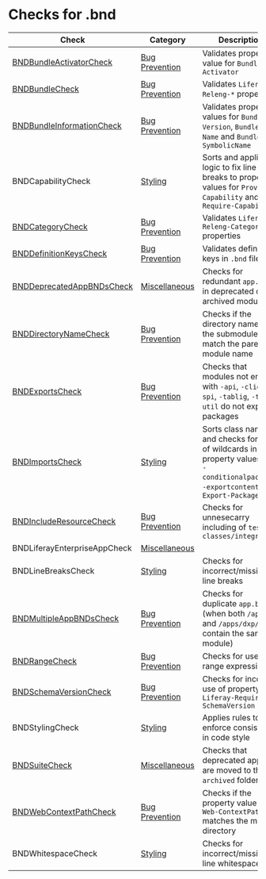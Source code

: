 # Checks for .bnd

Check | Category | Description
----- | -------- | -----------
[BNDBundleActivatorCheck](checks/bnd_bundle_activator_check.markdown#bndbundleactivatorcheck) | [Bug Prevention](bug_prevention_checks.markdown#bug-prevention-checks) | Validates property value for `Bundle-Activator` |
[BNDBundleCheck](checks/bnd_bundle_check.markdown#bndbundlecheck) | [Bug Prevention](bug_prevention_checks.markdown#bug-prevention-checks) | Validates `Liferay-Releng-*` properties |
[BNDBundleInformationCheck](checks/bnd_bundle_information_check.markdown#bndbundleinformationcheck) | [Bug Prevention](bug_prevention_checks.markdown#bug-prevention-checks) | Validates property values for `Bundle-Version`, `Bundle-Name` and `Bundle-SymbolicName` |
BNDCapabilityCheck | [Styling](styling_checks.markdown#styling-checks) | Sorts and applies logic to fix line breaks to property values for `Provide-Capability` and `Require-Capability` |
[BNDCategoryCheck](checks/bnd_category_check.markdown#bndcategorycheck) | [Bug Prevention](bug_prevention_checks.markdown#bug-prevention-checks) | Validates `Liferay-Releng-Category` properties |
[BNDDefinitionKeysCheck](checks/bnd_definition_keys_check.markdown#bnddefinitionkeyscheck) | [Bug Prevention](bug_prevention_checks.markdown#bug-prevention-checks) | Validates definition keys in `.bnd` files |
[BNDDeprecatedAppBNDsCheck](checks/bnd_deprecated_app_bnds_check.markdown#bnddeprecatedappbndscheck) | [Miscellaneous](miscellaneous_checks.markdown#miscellaneous-checks) | Checks for redundant `app.bnd` in deprecated or archived modules |
[BNDDirectoryNameCheck](checks/bnd_directory_name_check.markdown#bnddirectorynamecheck) | [Bug Prevention](bug_prevention_checks.markdown#bug-prevention-checks) | Checks if the directory names of the submodules match the parent module name |
[BNDExportsCheck](checks/bnd_exports_check.markdown#bndexportscheck) | [Bug Prevention](bug_prevention_checks.markdown#bug-prevention-checks) | Checks that modules not ending with `-api`, `-client`, `-spi`, `-tablig`, `-test-util` do not export packages |
[BNDImportsCheck](checks/bnd_imports_check.markdown#bndimportscheck) | [Styling](styling_checks.markdown#styling-checks) | Sorts class names and checks for use of wildcards in property values for `-conditionalpackage`, `-exportcontents` and `Export-Package` |
[BNDIncludeResourceCheck](checks/bnd_include_resource_check.markdown#bndincluderesourcecheck) | [Bug Prevention](bug_prevention_checks.markdown#bug-prevention-checks) | Checks for unnesecarry including of `test-classes/integration` |
BNDLiferayEnterpriseAppCheck | [Miscellaneous](miscellaneous_checks.markdown#miscellaneous-checks) | |
BNDLineBreaksCheck | [Styling](styling_checks.markdown#styling-checks) | Checks for incorrect/missing line breaks |
[BNDMultipleAppBNDsCheck](checks/bnd_multiple_app_bnds_check.markdown#bndmultipleappbndscheck) | [Bug Prevention](bug_prevention_checks.markdown#bug-prevention-checks) | Checks for duplicate `app.bnd` (when both `/apps/` and `/apps/dxp/` contain the same module) |
[BNDRangeCheck](checks/bnd_range_check.markdown#bndrangecheck) | [Bug Prevention](bug_prevention_checks.markdown#bug-prevention-checks) | Checks for use or range expressions |
[BNDSchemaVersionCheck](checks/bnd_schema_version_check.markdown#bndschemaversioncheck) | [Bug Prevention](bug_prevention_checks.markdown#bug-prevention-checks) | Checks for incorrect use of property `Liferay-Require-SchemaVersion` |
BNDStylingCheck | [Styling](styling_checks.markdown#styling-checks) | Applies rules to enforce consisteny in code style |
[BNDSuiteCheck](checks/bnd_suite_check.markdown#bndsuitecheck) | [Miscellaneous](miscellaneous_checks.markdown#miscellaneous-checks) | Checks that deprecated apps are moved to the `archived` folder |
[BNDWebContextPathCheck](checks/bnd_web_context_path_check.markdown#bndwebcontextpathcheck) | [Bug Prevention](bug_prevention_checks.markdown#bug-prevention-checks) | Checks if the property value for `Web-ContextPath` matches the module directory |
BNDWhitespaceCheck | [Styling](styling_checks.markdown#styling-checks) | Checks for incorrect/missing line whitespace |